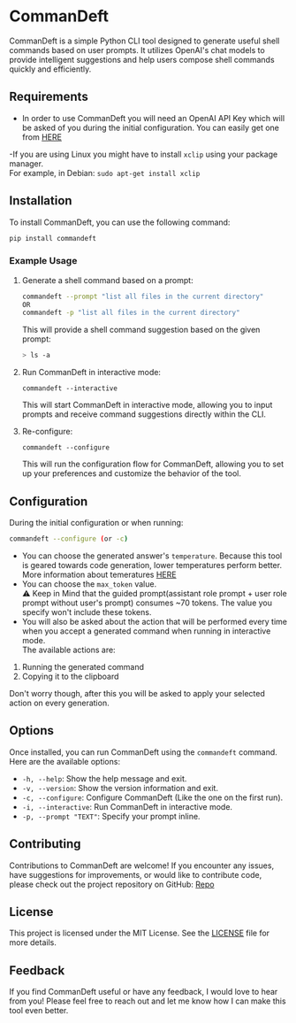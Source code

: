 # CommanDeft

CommanDeft is a simple Python CLI tool designed to generate useful shell commands based on user prompts. It utilizes OpenAI's chat models to provide intelligent suggestions and help users compose shell commands quickly and efficiently.

## Requirements

- In order to use CommanDeft you will need an OpenAI API Key which will be asked of you during the initial configuration.
  You can easily get one from [HERE](https://platform.openai.com/account/api-keys)

-If you are using Linux you might have to install `xclip` using your package manager.  
For example, in Debian:
`sudo apt-get install xclip`

## Installation

To install CommanDeft, you can use the following command:

```sh
pip install commandeft
```


### Example Usage

1.  Generate a shell command based on a prompt:

    ```sh
    commandeft --prompt "list all files in the current directory"
    OR
    commandeft -p "list all files in the current directory"
    ```
    

    This will provide a shell command suggestion based on the given prompt:

    ```sh
    > ls -a
    ```


2.  Run CommanDeft in interactive mode:

    `commandeft --interactive`

    This will start CommanDeft in interactive mode, allowing you to input prompts and receive command suggestions directly within the CLI.

3.  Re-configure:

    `commandeft --configure`

    This will run the configuration flow for CommanDeft, allowing you to set up your preferences and customize the behavior of the tool.

## Configuration

During the initial configuration or when running:

```sh
commandeft --configure (or -c)
```

- You can choose the generated answer's `temperature`. Because this tool is geared towards code generation, lower temperatures perform better.
  More information about temeratures [HERE](https://community.openai.com/t/cheat-sheet-mastering-temperature-and-top-p-in-chatgpt-api-a-few-tips-and-tricks-on-controlling-the-creativity-deterministic-output-of-prompt-responses/172683)
- You can choose the `max_token` value.  
  ⚠️ Keep in Mind that the guided prompt(assistant role prompt + user role prompt without user's prompt) consumes ~70 tokens. The value you specify won't include these tokens.
- You will also be asked about the action that will be performed every time when you accept a generated command when running in interactive mode.  
  The available actions are:

1. Running the generated command
2. Copying it to the clipboard

Don't worry though, after this you will be asked to apply your selected action on every generation.

## Options

Once installed, you can run CommanDeft using the `commandeft` command. Here are the available options:

- `-h, --help`: Show the help message and exit.
- `-v, --version`: Show the version information and exit.
- `-c, --configure`: Configure CommanDeft (Like the one on the first run).
- `-i, --interactive`: Run CommanDeft in interactive mode.
- `-p, --prompt "TEXT"`: Specify your prompt inline.

## Contributing

Contributions to CommanDeft are welcome! If you encounter any issues, have suggestions for improvements, or would like to contribute code, please check out the project repository on GitHub: [Repo](https://https://github.com/Ferrum-Citadel/commandeft)

## License

This project is licensed under the MIT License. See the [LICENSE](https://github.com/Ferrum-Citadel/commandeft/blob/main/LICENSE) file for more details.

## Feedback

If you find CommanDeft useful or have any feedback, I would love to hear from you! Please feel free to reach out and let me know how I can make this tool even better.
